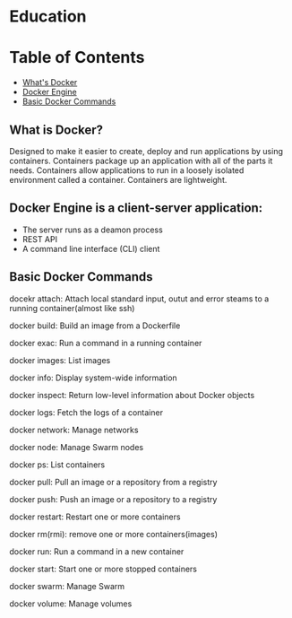 # Education

Table of Contents
=================
  * [What's Docker](#Docker)
  * [Docker Engine](#Docker-Engine)
  * [Basic Docker Commands](#Docker-commands)

What is Docker?
---------------------
Designed to make it easier to create, deploy and run applications by using containers.
Containers package up an application with all of the parts it needs.
Containers allow applications to run in a loosely isolated environment called a container.
Containers are lightweight.

Docker Engine is a client-server application:
-------------------------------------------
* The server runs as a deamon process 
* REST API
* A command line interface (CLI) client

Basic Docker Commands
--------------------

docekr attach: Attach local standard input, outut and error steams to a running container(almost like ssh)

docker build: Build an image from a Dockerfile

docker exac: Run a command in a running container

docker images: List images

docker info: Display system-wide information

docker inspect: Return low-level information about Docker objects

docker logs: Fetch the logs of a container

docker network: Manage networks

docker node: Manage Swarm nodes

docker ps: List containers

docker pull: Pull an image or a repository from a registry

docker push: Push an image or a repository to a registry

docker restart: Restart one or more containers

docker rm(rmi): remove one or more containers(images)

docker run: Run a command in a new container

docker start: Start one or more stopped containers

docker swarm: Manage Swarm

docker volume: Manage volumes


